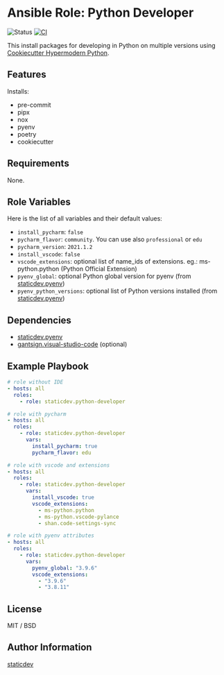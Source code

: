# Ansible Role: Python Developer

![Status](https://badgen.net/badge/status/beta/orange)
[![CI](https://github.com/staticdev/ansible-role-python-developer/workflows/CI/badge.svg?event=push)](https://github.com/staticdev/ansible-role-python-developer/actions?query=workflow%3ACI)

This install packages for developing in Python on multiple versions using [Cookiecutter Hypermodern Python](https://github.com/cjolowicz/cookiecutter-hypermodern-python).

## Features

Installs:

- pre-commit
- pipx
- nox
- pyenv
- poetry
- cookiecutter

## Requirements

None.

## Role Variables

Here is the list of all variables and their default values:

- `install_pycharm`: `false`
- `pycharm_flavor`: `community`. You can use also `professional` or `edu`
- `pycharm_version`: `2021.1.2`
- `install_vscode`: `false`
- `vscode_extensions`: optional list of name_ids of extensions. eg.: ms-python.python (Python Official Extension)
- `pyenv_global`: optional Python global version for pyenv (from [staticdev.pyenv](https://github.com/staticdev/ansible-galaxy-pyenv))
- `pyenv_python_versions`: optional list of Python versions installed (from [staticdev.pyenv](https://github.com/staticdev/ansible-galaxy-pyenv))

## Dependencies

- [staticdev.pyenv](https://github.com/staticdev/ansible-galaxy-pyenv)
- [gantsign.visual-studio-code](https://galaxy.ansible.com/gantsign/visual-studio-code) (optional)

## Example Playbook

```yaml
# role without IDE
- hosts: all
  roles:
    - role: staticdev.python-developer

# role with pycharm
- hosts: all
  roles:
    - role: staticdev.python-developer
      vars:
        install_pycharm: true
        pycharm_flavor: edu

# role with vscode and extensions
- hosts: all
  roles:
    - role: staticdev.python-developer
      vars:
        install_vscode: true
        vscode_extensions:
          - ms-python.python
          - ms-python.vscode-pylance
          - shan.code-settings-sync

# role with pyenv attributes
- hosts: all
  roles:
    - role: staticdev.python-developer
      vars:
        pyenv_global: "3.9.6"
        vscode_extensions:
          - "3.9.6"
          - "3.8.11"
```

## License

MIT / BSD

## Author Information

[staticdev](http://github.com/staticdev)
